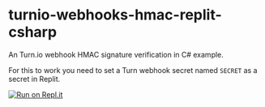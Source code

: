 # turnio-webhooks-hmac-replit-csharp

An Turn.io webhook HMAC signature verification in C# example.

For this to work you need to set a Turn webhook secret named `SECRET` as a secret in Replit.

[![Run on Repl.it](https://repl.it/badge/github/turnhub/turnio-webhooks-hmac-replit-csharp)](https://repl.it/github/turnhub/turnio-webhooks-hmac-replit-csharp)
